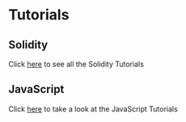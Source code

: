 # Tutorials
## Solidity
Click [here](https://github.com/BYS-Project/Tutorials/tree/Solidity) to see all the Solidity Tutorials
## JavaScript
Click [here](https://github.com/BYS-Project/Tutorials/tree/JavaScript) to take a look at the JavaScript Tutorials
